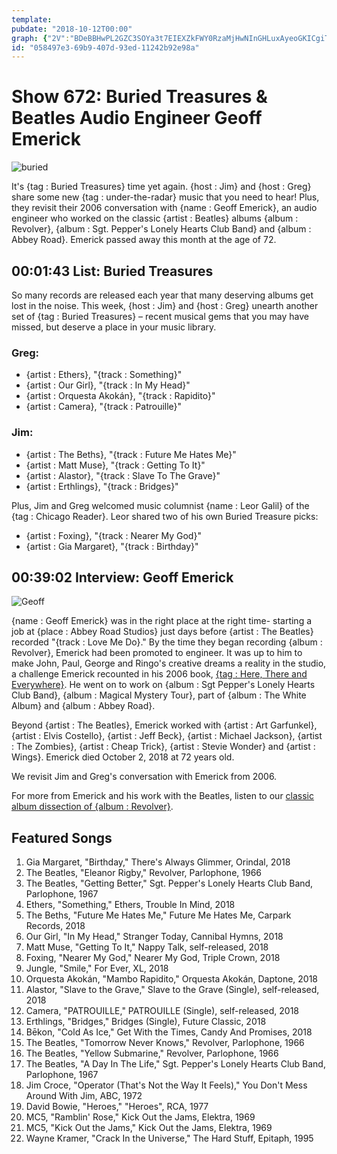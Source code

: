 ```yaml
---
template: 
pubdate: "2018-10-12T00:00"
graph: {"2V":"BDeBBHwPL2GZC3SOYa3t7EIEXZkFWY0RzaMjHwNInGHLuxAyeoGKICgiTGLN8jMLrBByml8ZVuAcEalXeV7s0uTtA1CuTOlgoyyE9FrY9BLMc6","1T2":""}
id: "058497e3-69b9-407d-93ed-11242b92e98a"
---
```






# Show 672: Buried Treasures & Beatles Audio Engineer Geoff Emerick

![buried](https://static.soundopinions.org/images/2018/BT_record.jpg)

It's {tag : Buried Treasures} time yet again. {host : Jim} and {host : Greg} share some new {tag : under-the-radar} music that you need to hear! Plus, they revisit their 2006 conversation with {name : Geoff Emerick}, an audio engineer who worked on the classic {artist : Beatles} albums {album : Revolver}, {album : Sgt. Pepper's Lonely Hearts Club Band} and {album : Abbey Road}. Emerick passed away this month at the age of 72.



## 00:01:43 List: Buried Treasures

So many records are released each year that many deserving albums get lost in the noise. This week, {host : Jim} and {host : Greg} unearth another set of {tag : Buried Treasures} – recent musical gems that you may have missed, but deserve a place in your music library.


### Greg:

- {artist : Ethers}, "{track : Something}"
- {artist : Our Girl}, "{track : In My Head}"
- {artist : Orquesta Akokán}, "{track : Rapidito}"
- {artist : Camera}, "{track : Patrouille}"


### Jim:

- {artist : The Beths}, "{track : Future Me Hates Me}"
- {artist : Matt Muse}, "{track : Getting To It}"
- {artist : Alastor}, "{track : Slave To The Grave}"
- {artist : Erthlings}, "{track : Bridges}"

Plus, Jim and Greg welcomed music columnist {name : Leor Galil} of the {tag : Chicago Reader}. Leor shared two of his own Buried Treasure picks:

- {artist : Foxing}, "{track : Nearer My God}"
- {artist : Gia Margaret}, "{track : Birthday}"



## 00:39:02 Interview: Geoff Emerick

![Geoff](https://static.soundopinions.org/assets/672/1T20.jpg)

{name : Geoff Emerick} was in the right place at the right time- starting a job at {place : Abbey Road Studios} just days before {artist : The Beatles} recorded "{track : Love Me Do}." By the time they began recording {album : Revolver}, Emerick had been promoted to engineer. It was up to him to make John, Paul, George and Ringo's creative dreams a reality in the studio, a challenge Emerick recounted in his 2006 book, [{tag : Here, There and Everywhere}](https://www.penguinrandomhouse.com/books/294781/here-there-and-everywhere-by-geoff-emerick/9781592402694/). He went on to work on {album : Sgt Pepper's Lonely Hearts Club Band}, {album : Magical Mystery Tour}, part of {album : The White Album} and {album : Abbey Road}.

Beyond {artist : The Beatles}, Emerick worked with {artist : Art Garfunkel}, {artist : Elvis Costello}, {artist : Jeff Beck}, {artist : Michael Jackson}, {artist : The Zombies}, {artist : Cheap Trick}, {artist : Stevie Wonder} and {artist : Wings}. Emerick died October 2, 2018 at 72 years old.

We revisit Jim and Greg's conversation with Emerick from 2006.

For more from Emerick and his work with the Beatles, listen to our [classic album dissection of {album : Revolver}](https://soundopinions.org/show/25/#revolver).



## Featured Songs

1. Gia Margaret, "Birthday," There's Always Glimmer, Orindal, 2018
2. The Beatles, "Eleanor Rigby," Revolver, Parlophone, 1966
3. The Beatles, "Getting Better," Sgt. Pepper's Lonely Hearts Club Band, Parlophone, 1967
4. Ethers, "Something," Ethers, Trouble In Mind, 2018
5. The Beths, "Future Me Hates Me," Future Me Hates Me, Carpark Records, 2018
6. Our Girl, "In My Head," Stranger Today, Cannibal Hymns, 2018
7. Matt Muse, "Getting To It," Nappy Talk, self-released, 2018
8. Foxing, "Nearer My God," Nearer My God, Triple Crown, 2018
9. Jungle, "Smile," For Ever, XL, 2018
10. Orquesta Akokán, "Mambo Rapidito," Orquesta Akokán, Daptone, 2018
11. Alastor, "Slave to the Grave," Slave to the Grave (Single), self-released, 2018
12. Camera, "PATROUILLE," PATROUILLE (Single), self-released, 2018
13. Erthlings, "Bridges," Bridges (Single), Future Classic, 2018
14. Bēkon, "Cold As Ice," Get With the Times, Candy And Promises, 2018
15. The Beatles, "Tomorrow Never Knows," Revolver, Parlophone, 1966
16. The Beatles, "Yellow Submarine," Revolver, Parlophone, 1966
17. The Beatles, "A Day In The Life," Sgt. Pepper's Lonely Hearts Club Band, Parlophone, 1967
18. Jim Croce, "Operator (That's Not the Way It Feels)," You Don't Mess Around With Jim, ABC, 1972
19. David Bowie, "Heroes," "Heroes", RCA, 1977
20. MC5, "Ramblin' Rose," Kick Out the Jams, Elektra, 1969
21. MC5, "Kick Out the Jams," Kick Out the Jams, Elektra, 1969
22. Wayne Kramer, "Crack In the Universe," The Hard Stuff, Epitaph, 1995